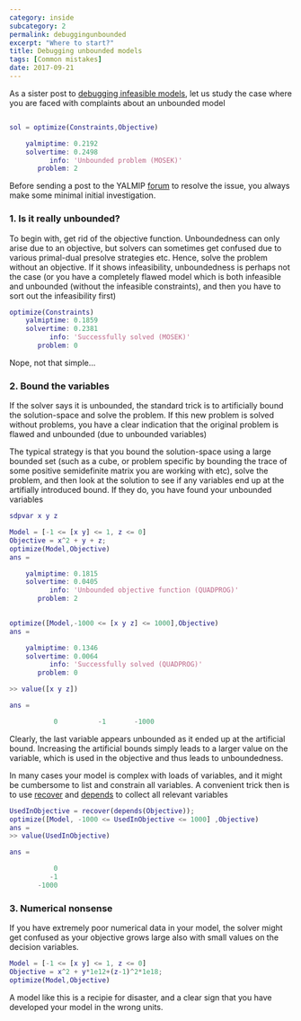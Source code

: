 ```yaml
---
category: inside
subcategory: 2
permalink: debuggingunbounded
excerpt: "Where to start?"
title: Debugging unbounded models
tags: [Common mistakes]
date: 2017-09-21
---
```


As a sister post to [debugging infeasible models](/debugginginfeasible), let us study the case where you are faced with complaints about an unbounded model

````matlab

sol = optimize(Constraints,Objective)

    yalmiptime: 0.2192
    solvertime: 0.2498
          info: 'Unbounded problem (MOSEK)'
       problem: 2
````

Before sending a post to the YALMIP [forum](https://groups.google.com/forum/#!forum/yalmip) to resolve the issue, you always make some minimal initial investigation.

### 1. Is it really unbounded?

To begin with, get rid of the objective function. Unboundedness can only arise due to an objective, but solvers can sometimes get confused due to various primal-dual presolve strategies etc. Hence, solve the problem without an objective. If it shows infeasibility, unboundedness is perhaps not the case (or you have a completely flawed model which is both infeasible and unbounded (without the infeasible constraints), and then you have to sort out the infeasibility first)

````matlab
optimize(Constraints)
    yalmiptime: 0.1859
    solvertime: 0.2381
          info: 'Successfully solved (MOSEK)'
       problem: 0
````

Nope, not that simple...

### 2. Bound the variables

If the solver says it is unbounded, the standard trick is to artificially bound the solution-space and solve the problem. If this new problem is solved without problems, you have a clear indication that the original problem is flawed and unbounded (due to unbounded variables) 

The typical strategy is that you bound the solution-space using a large bounded set (such as a cube, or problem specific by bounding the trace of some positive semidefinite matrix you are working with etc), solve the problem, and then look at the solution to see if any variables end up at the artifially introduced bound. If they do, you have found your unbounded variables

````matlab
sdpvar x y z

Model = [-1 <= [x y] <= 1, z <= 0]
Objective = x^2 + y + z;
optimize(Model,Objective)
ans = 

    yalmiptime: 0.1815
    solvertime: 0.0405
          info: 'Unbounded objective function (QUADPROG)'
       problem: 2
       

optimize([Model,-1000 <= [x y z] <= 1000],Objective)
ans = 

    yalmiptime: 0.1346
    solvertime: 0.0064
          info: 'Successfully solved (QUADPROG)'
       problem: 0

>> value([x y z])

ans =

           0          -1       -1000

````

Clearly, the last variable appears unbounded as it ended up at the artificial bound. Increasing the artificial bounds simply leads to a larger value on the variable, which is used in the objective and thus leads to unboundedness.

In many cases your model is complex with loads of variables, and it might be cumbersome to list and constrain all variables. A convenient trick then is to use [recover](/command/recover) and [depends](/command/depends) to collect all relevant variables

````matlab
UsedInObjective = recover(depends(Objective));
optimize([Model, -1000 <= UsedInObjective <= 1000] ,Objective)
ans = 
>> value(UsedInObjective)

ans =

           0
          -1
       -1000
````

### 3. Numerical nonsense

If you have extremely poor numerical data in your model, the solver might get confused as your objective grows large also with small values on the decision variables.

````matlab
Model = [-1 <= [x y] <= 1, z <= 0]
Objective = x^2 + y*1e12+(z-1)^2*1e18;
optimize(Model,Objective)
````

A model like this is a recipie for disaster, and a clear sign that you have developed your model in the wrong units.
